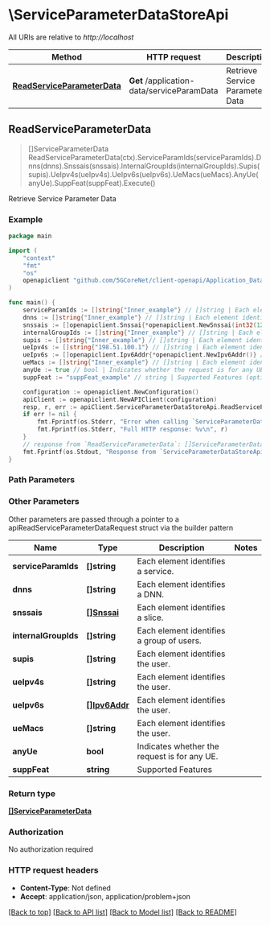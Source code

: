 # \ServiceParameterDataStoreApi

All URIs are relative to *http://localhost*

Method | HTTP request | Description
------------- | ------------- | -------------
[**ReadServiceParameterData**](ServiceParameterDataStoreApi.md#ReadServiceParameterData) | **Get** /application-data/serviceParamData | Retrieve Service Parameter Data



## ReadServiceParameterData

> []ServiceParameterData ReadServiceParameterData(ctx).ServiceParamIds(serviceParamIds).Dnns(dnns).Snssais(snssais).InternalGroupIds(internalGroupIds).Supis(supis).UeIpv4s(ueIpv4s).UeIpv6s(ueIpv6s).UeMacs(ueMacs).AnyUe(anyUe).SuppFeat(suppFeat).Execute()

Retrieve Service Parameter Data

### Example

```go
package main

import (
    "context"
    "fmt"
    "os"
    openapiclient "github.com/5GCoreNet/client-openapi/Application_Data"
)

func main() {
    serviceParamIds := []string{"Inner_example"} // []string | Each element identifies a service. (optional)
    dnns := []string{"Inner_example"} // []string | Each element identifies a DNN. (optional)
    snssais := []openapiclient.Snssai{*openapiclient.NewSnssai(int32(123))} // []Snssai | Each element identifies a slice. (optional)
    internalGroupIds := []string{"Inner_example"} // []string | Each element identifies a group of users. (optional)
    supis := []string{"Inner_example"} // []string | Each element identifies the user. (optional)
    ueIpv4s := []string{"198.51.100.1"} // []string | Each element identifies the user. (optional)
    ueIpv6s := []openapiclient.Ipv6Addr{*openapiclient.NewIpv6Addr()} // []Ipv6Addr | Each element identifies the user. (optional)
    ueMacs := []string{"Inner_example"} // []string | Each element identifies the user. (optional)
    anyUe := true // bool | Indicates whether the request is for any UE. (optional)
    suppFeat := "suppFeat_example" // string | Supported Features (optional)

    configuration := openapiclient.NewConfiguration()
    apiClient := openapiclient.NewAPIClient(configuration)
    resp, r, err := apiClient.ServiceParameterDataStoreApi.ReadServiceParameterData(context.Background()).ServiceParamIds(serviceParamIds).Dnns(dnns).Snssais(snssais).InternalGroupIds(internalGroupIds).Supis(supis).UeIpv4s(ueIpv4s).UeIpv6s(ueIpv6s).UeMacs(ueMacs).AnyUe(anyUe).SuppFeat(suppFeat).Execute()
    if err != nil {
        fmt.Fprintf(os.Stderr, "Error when calling `ServiceParameterDataStoreApi.ReadServiceParameterData``: %v\n", err)
        fmt.Fprintf(os.Stderr, "Full HTTP response: %v\n", r)
    }
    // response from `ReadServiceParameterData`: []ServiceParameterData
    fmt.Fprintf(os.Stdout, "Response from `ServiceParameterDataStoreApi.ReadServiceParameterData`: %v\n", resp)
}
```

### Path Parameters



### Other Parameters

Other parameters are passed through a pointer to a apiReadServiceParameterDataRequest struct via the builder pattern


Name | Type | Description  | Notes
------------- | ------------- | ------------- | -------------
 **serviceParamIds** | **[]string** | Each element identifies a service. | 
 **dnns** | **[]string** | Each element identifies a DNN. | 
 **snssais** | [**[]Snssai**](Snssai.md) | Each element identifies a slice. | 
 **internalGroupIds** | **[]string** | Each element identifies a group of users. | 
 **supis** | **[]string** | Each element identifies the user. | 
 **ueIpv4s** | **[]string** | Each element identifies the user. | 
 **ueIpv6s** | [**[]Ipv6Addr**](Ipv6Addr.md) | Each element identifies the user. | 
 **ueMacs** | **[]string** | Each element identifies the user. | 
 **anyUe** | **bool** | Indicates whether the request is for any UE. | 
 **suppFeat** | **string** | Supported Features | 

### Return type

[**[]ServiceParameterData**](ServiceParameterData.md)

### Authorization

No authorization required

### HTTP request headers

- **Content-Type**: Not defined
- **Accept**: application/json, application/problem+json

[[Back to top]](#) [[Back to API list]](../README.md#documentation-for-api-endpoints)
[[Back to Model list]](../README.md#documentation-for-models)
[[Back to README]](../README.md)

